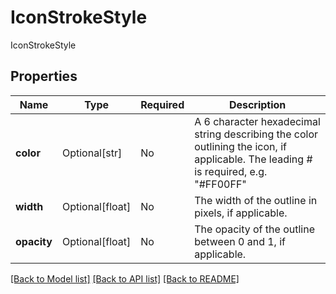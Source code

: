 # IconStrokeStyle

IconStrokeStyle

## Properties
| Name | Type | Required | Description |
| ------------ | ------------- | ------------- | ------------- |
**color** | Optional[str] | No | A 6 character hexadecimal string describing the color outlining the icon, if applicable. The leading # is required,  e.g. "#FF00FF"  |
**width** | Optional[float] | No | The width of the outline in pixels, if applicable.  |
**opacity** | Optional[float] | No | The opacity of the outline between 0 and 1, if applicable.  |


[[Back to Model list]](../../../../README.md#models-v1-link) [[Back to API list]](../../../../README.md#apis-v1-link) [[Back to README]](../../../../README.md)
